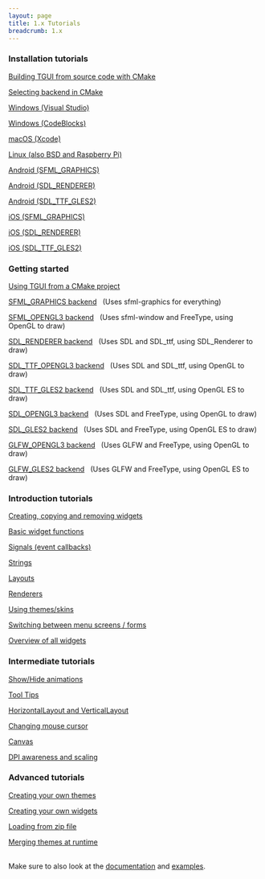 ```yaml
---
layout: page
title: 1.x Tutorials
breadcrumb: 1.x
---
```


### Installation tutorials

[Building TGUI from source code with CMake](cmake/)

[Selecting backend in CMake](backends/)

[Windows (Visual Studio)](visual-studio/)

[Windows (CodeBlocks)](windows-codeblocks/)

[macOS (Xcode)](macos-xcode/)

[Linux (also BSD and Raspberry Pi)](linux/)

[Android (SFML_GRAPHICS)](android-sfml-graphics/)

[Android (SDL_RENDERER)](android-sdl-renderer/)

[Android (SDL_TTF_GLES2)](android-sdl-ttf-gles2/)

[iOS (SFML_GRAPHICS)](ios-sfml-graphics/)

[iOS (SDL_RENDERER)](ios-sdl-renderer/)

[iOS (SDL_TTF_GLES2)](ios-sdl-ttf-gles2/)


### Getting started

[Using TGUI from a CMake project](using-from-cmake/)

[SFML_GRAPHICS backend](backend-sfml-graphics/) &nbsp; (Uses sfml-graphics for everything)

[SFML_OPENGL3 backend](backend-sfml-opengl3/) &nbsp; (Uses sfml-window and FreeType, using OpenGL to draw)

[SDL_RENDERER backend](backend-sdl-renderer/) &nbsp; (Uses SDL and SDL\_ttf, using SDL\_Renderer to draw)

[SDL_TTF_OPENGL3 backend](backend-sdl-ttf-opengl3/) &nbsp; (Uses SDL and SDL\_ttf, using OpenGL to draw)

[SDL_TTF_GLES2 backend](backend-sdl-ttf-gles2/) &nbsp; (Uses SDL and SDL\_ttf, using OpenGL ES to draw)

[SDL_OPENGL3 backend](backend-sdl-opengl3/) &nbsp; (Uses SDL and FreeType, using OpenGL to draw)

[SDL_GLES2 backend](backend-sdl-gles2/) &nbsp; (Uses SDL and FreeType, using OpenGL ES to draw)

[GLFW_OPENGL3 backend](backend-glfw-opengl3/) &nbsp; (Uses GLFW and FreeType, using OpenGL to draw)

[GLFW_GLES2 backend](backend-glfw-gles2/) &nbsp; (Uses GLFW and FreeType, using OpenGL ES to draw)


### Introduction tutorials

[Creating, copying and removing widgets](creating-widgets/)

[Basic widget functions](basic-widget-functions/)

[Signals (event callbacks)](signals/)

[Strings](strings/)

[Layouts](layouts/)

[Renderers](renderers/)

[Using themes/skins](using-themes/)

[Switching between menu screens / forms](switching-screens/)

[Overview of all widgets](widgets-overview/)


### Intermediate tutorials

[Show/Hide animations](show-hide-animations/)

[Tool Tips](tool-tips/)

[HorizontalLayout and VerticalLayout](box-layouts/)

[Changing mouse cursor](mouse-cursor/)

[Canvas](canvas/)

[DPI awareness and scaling](dpi-scaling/)


### Advanced tutorials

[Creating your own themes](custom-themes/)

[Creating your own widgets](custom-widgets/)

[Loading from zip file](loading-from-zip/)

[Merging themes at runtime](merging-themes-runtime/)


<br>
Make sure to also look at the <a href="/documentation/1.0/">documentation</a> and <a href="/examples/1.0/">examples</a>.
